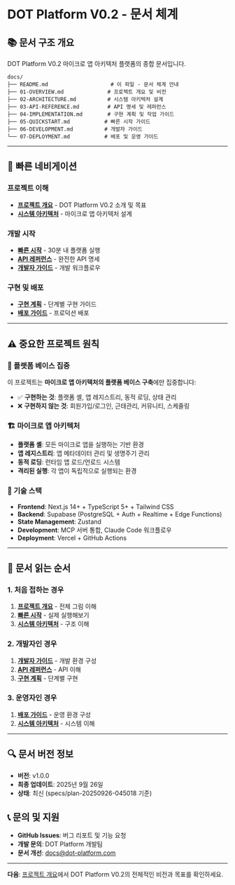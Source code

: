 # DOT Platform V0.2 - 문서 체계

## 📚 문서 구조 개요

DOT Platform V0.2 마이크로 앱 아키텍처 플랫폼의 종합 문서입니다.

```
docs/
├── README.md                    # 이 파일 - 문서 체계 안내
├── 01-OVERVIEW.md              # 프로젝트 개요 및 비전
├── 02-ARCHITECTURE.md          # 시스템 아키텍처 설계
├── 03-API-REFERENCE.md         # API 명세 및 레퍼런스
├── 04-IMPLEMENTATION.md        # 구현 계획 및 작업 가이드
├── 05-QUICKSTART.md           # 빠른 시작 가이드
├── 06-DEVELOPMENT.md          # 개발자 가이드
└── 07-DEPLOYMENT.md           # 배포 및 운영 가이드
```

---

## 🚀 빠른 네비게이션

### 프로젝트 이해
- **[프로젝트 개요](01-OVERVIEW.md)** - DOT Platform V0.2 소개 및 목표
- **[시스템 아키텍처](02-ARCHITECTURE.md)** - 마이크로 앱 아키텍처 설계

### 개발 시작
- **[빠른 시작](05-QUICKSTART.md)** - 30분 내 플랫폼 실행
- **[API 레퍼런스](03-API-REFERENCE.md)** - 완전한 API 명세
- **[개발자 가이드](06-DEVELOPMENT.md)** - 개발 워크플로우

### 구현 및 배포
- **[구현 계획](04-IMPLEMENTATION.md)** - 단계별 구현 가이드
- **[배포 가이드](07-DEPLOYMENT.md)** - 프로덕션 배포

---

## ⚠️ 중요한 프로젝트 원칙

### 🎯 플랫폼 베이스 집중
이 프로젝트는 **마이크로 앱 아키텍처의 플랫폼 베이스 구축**에만 집중합니다:

- ✅ **구현하는 것**: 플랫폼 셸, 앱 레지스트리, 동적 로딩, 상태 관리
- ❌ **구현하지 않는 것**: 회원가입/로그인, 근태관리, 커뮤니티, 스케줄링

### 🏗️ 마이크로 앱 아키텍처
- **플랫폼 셸**: 모든 마이크로 앱을 실행하는 기반 환경
- **앱 레지스트리**: 앱 메타데이터 관리 및 생명주기 관리
- **동적 로딩**: 런타임 앱 로드/언로드 시스템
- **격리된 실행**: 각 앱이 독립적으로 실행되는 환경

### 🔧 기술 스택
- **Frontend**: Next.js 14+ + TypeScript 5+ + Tailwind CSS
- **Backend**: Supabase (PostgreSQL + Auth + Realtime + Edge Functions)
- **State Management**: Zustand
- **Development**: MCP 서버 통합, Claude Code 워크플로우
- **Deployment**: Vercel + GitHub Actions

---

## 📖 문서 읽는 순서

### 1. 처음 접하는 경우
1. **[프로젝트 개요](01-OVERVIEW.md)** - 전체 그림 이해
2. **[빠른 시작](05-QUICKSTART.md)** - 실제 실행해보기
3. **[시스템 아키텍처](02-ARCHITECTURE.md)** - 구조 이해

### 2. 개발자인 경우
1. **[개발자 가이드](06-DEVELOPMENT.md)** - 개발 환경 구성
2. **[API 레퍼런스](03-API-REFERENCE.md)** - API 이해
3. **[구현 계획](04-IMPLEMENTATION.md)** - 단계별 구현

### 3. 운영자인 경우
1. **[배포 가이드](07-DEPLOYMENT.md)** - 운영 환경 구성
2. **[시스템 아키텍처](02-ARCHITECTURE.md)** - 시스템 이해

---

## 🔍 문서 버전 정보

- **버전**: v1.0.0
- **최종 업데이트**: 2025년 9월 26일
- **상태**: 최신 (specs/plan-20250926-045018 기준)

## 📞 문의 및 지원

- **GitHub Issues**: 버그 리포트 및 기능 요청
- **개발 문의**: DOT Platform 개발팀
- **문서 개선**: docs@dot-platform.com

---

**다음**: [프로젝트 개요](01-OVERVIEW.md)에서 DOT Platform V0.2의 전체적인 비전과 목표를 확인하세요.